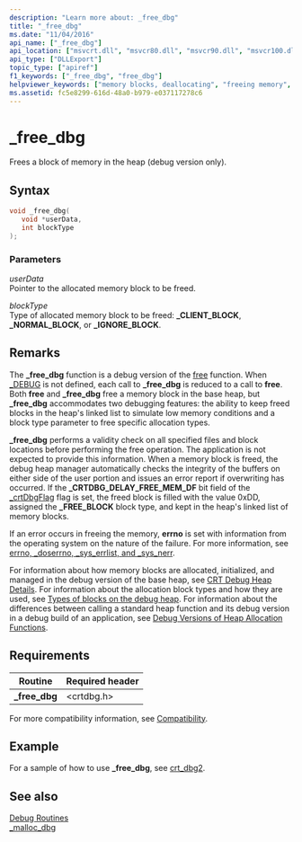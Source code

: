 ```yaml
---
description: "Learn more about: _free_dbg"
title: "_free_dbg"
ms.date: "11/04/2016"
api_name: ["_free_dbg"]
api_location: ["msvcrt.dll", "msvcr80.dll", "msvcr90.dll", "msvcr100.dll", "msvcr100_clr0400.dll", "msvcr110.dll", "msvcr110_clr0400.dll", "msvcr120.dll", "msvcr120_clr0400.dll", "ucrtbase.dll"]
api_type: ["DLLExport"]
topic_type: ["apiref"]
f1_keywords: ["_free_dbg", "free_dbg"]
helpviewer_keywords: ["memory blocks, deallocating", "freeing memory", "_free_dbg function", "free_dbg function"]
ms.assetid: fc5e8299-616d-48a0-b979-e037117278c6
---
```

# _free_dbg

Frees a block of memory in the heap (debug version only).

## Syntax

```C
void _free_dbg(
   void *userData,
   int blockType
);
```

### Parameters

*userData*<br/>
Pointer to the allocated memory block to be freed.

*blockType*<br/>
Type of allocated memory block to be freed: **_CLIENT_BLOCK**, **_NORMAL_BLOCK**, or **_IGNORE_BLOCK**.

## Remarks

The **_free_dbg** function is a debug version of the [free](free.md) function. When [_DEBUG](../../c-runtime-library/debug.md) is not defined, each call to **_free_dbg** is reduced to a call to **free**. Both **free** and **_free_dbg** free a memory block in the base heap, but **_free_dbg** accommodates two debugging features: the ability to keep freed blocks in the heap's linked list to simulate low memory conditions and a block type parameter to free specific allocation types.

**_free_dbg** performs a validity check on all specified files and block locations before performing the free operation. The application is not expected to provide this information. When a memory block is freed, the debug heap manager automatically checks the integrity of the buffers on either side of the user portion and issues an error report if overwriting has occurred. If the **_CRTDBG_DELAY_FREE_MEM_DF** bit field of the [_crtDbgFlag](../../c-runtime-library/crtdbgflag.md) flag is set, the freed block is filled with the value 0xDD, assigned the **_FREE_BLOCK** block type, and kept in the heap's linked list of memory blocks.

If an error occurs in freeing the memory, **errno** is set with information from the operating system on the nature of the failure. For more information, see [errno, _doserrno, _sys_errlist, and _sys_nerr](../../c-runtime-library/errno-doserrno-sys-errlist-and-sys-nerr.md).

For information about how memory blocks are allocated, initialized, and managed in the debug version of the base heap, see [CRT Debug Heap Details](/visualstudio/debugger/crt-debug-heap-details). For information about the allocation block types and how they are used, see [Types of blocks on the debug heap](/visualstudio/debugger/crt-debug-heap-details). For information about the differences between calling a standard heap function and its debug version in a debug build of an application, see [Debug Versions of Heap Allocation Functions](/visualstudio/debugger/debug-versions-of-heap-allocation-functions).

## Requirements

|Routine|Required header|
|-------------|---------------------|
|**_free_dbg**|\<crtdbg.h>|

For more compatibility information, see [Compatibility](../../c-runtime-library/compatibility.md).

## Example

For a sample of how to use **_free_dbg**, see [crt_dbg2](https://github.com/Microsoft/VCSamples/tree/master/VC2010Samples/crt/crt_dbg2).

## See also

[Debug Routines](../../c-runtime-library/debug-routines.md)<br/>
[_malloc_dbg](malloc-dbg.md)<br/>
